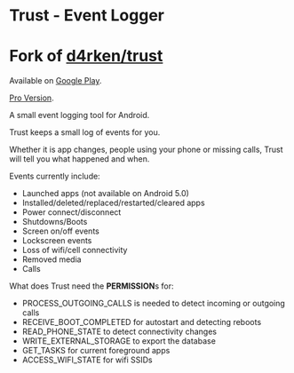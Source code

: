 Trust - Event Logger
=============
Fork of [d4rken/trust](https://github.com/d4rken/trust)
=============
Available on [Google Play](https://play.google.com/store/apps/details?id=eu.thedarken.trust).

[Pro Version](https://play.google.com/store/apps/details?id=eu.thedarken.trust.pro).

A small event logging tool for Android.

Trust keeps a small log of events for you.

Whether it is app changes, people using your phone or missing calls, Trust will tell you what happened and when.

Events currently include:
- Launched apps (not available on Android 5.0)
- Installed/deleted/replaced/restarted/cleared apps
- Power connect/disconnect
- Shutdowns/Boots
- Screen on/off events
- Lockscreen events
- Loss of wifi/cell connectivity
- Removed media
- Calls

What does Trust need the **PERMISSION**s for:
* PROCESS_OUTGOING_CALLS is needed to detect incoming or outgoing calls
* RECEIVE_BOOT_COMPLETED for autostart and detecting reboots
* READ_PHONE_STATE to detect connectivity changes
* WRITE_EXTERNAL_STORAGE to export the database
* GET_TASKS for current foreground apps
* ACCESS_WIFI_STATE for wifi SSIDs
